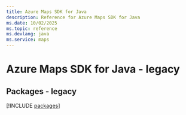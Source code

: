 ```yaml
---
title: Azure Maps SDK for Java
description: Reference for Azure Maps SDK for Java
ms.date: 10/02/2025
ms.topic: reference
ms.devlang: java
ms.service: maps
---
```

# Azure Maps SDK for Java - legacy
## Packages - legacy
[!INCLUDE [packages](maps-index.md)]